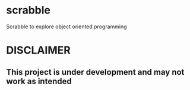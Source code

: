 # scrabble
Scrabble to explore object oriented programming

# DISCLAIMER
## This project is under development and may not work as intended
